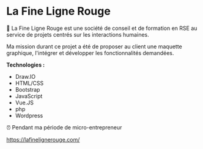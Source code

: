 # La Fine Ligne Rouge

💼 La Fine Ligne Rouge est une société de conseil et de formation en RSE au service de projets centrés sur les interactions humaines.

Ma mission durant ce projet a été de proposer au client une maquette graphique, l'intégrer et développer les fonctionnalités demandées. 

__Technologies :__
- Draw.IO
- HTML/CSS
- Bootstrap
- JavaScript
- Vue.JS
- php
- Wordpress

⏰ Pendant ma période de micro-entrepreneur

https://lafinelignerouge.com/

